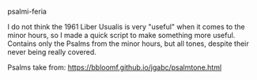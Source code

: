 psalmi-feria

I do not think the 1961 Liber Usualis is very "useful" when it comes to the minor hours,
so I made a quick script to make something more useful. Contains only the Psalms from
the minor hours, but all tones, despite their never being really covered.

Psalms take from: https://bbloomf.github.io/jgabc/psalmtone.html
